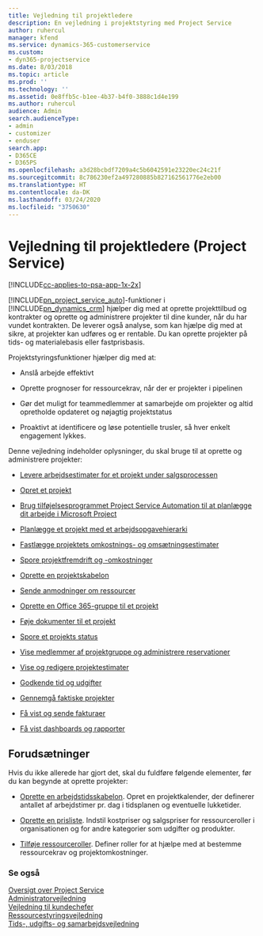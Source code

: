 ```yaml
---
title: Vejledning til projektledere
description: En vejledning i projektstyring med Project Service
author: ruhercul
manager: kfend
ms.service: dynamics-365-customerservice
ms.custom:
- dyn365-projectservice
ms.date: 8/03/2018
ms.topic: article
ms.prod: ''
ms.technology: ''
ms.assetid: 0e8ffb5c-b1ee-4b37-b4f0-3888c1d4e199
ms.author: ruhercul
audience: Admin
search.audienceType:
- admin
- customizer
- enduser
search.app:
- D365CE
- D365PS
ms.openlocfilehash: a3d28bcbdf7209a4c5b6042591e23220ec24c21f
ms.sourcegitcommit: 8c786230ef2a497280885b827162561776e2eb00
ms.translationtype: HT
ms.contentlocale: da-DK
ms.lasthandoff: 03/24/2020
ms.locfileid: "3750630"
---
```

# <a name="project-manager-guide-project-service"></a>Vejledning til projektledere (Project Service)

[!INCLUDE[cc-applies-to-psa-app-1x-2x](../includes/cc-applies-to-psa-app-1x-2x.md)]

[!INCLUDE[pn_project_service_auto](../includes/pn-project-service-auto.md)]-funktioner i [!INCLUDE[pn_dynamics_crm](../includes/pn-dynamics-crm.md)] hjælper dig med at oprette projekttilbud og kontrakter og oprette og administrere projekter til dine kunder, når du har vundet kontrakten. De leverer også analyse, som kan hjælpe dig med at sikre, at projekter kan udføres og er rentable. Du kan oprette projekter på tids- og materialebasis eller fastprisbasis.  
  
 Projektstyringsfunktioner hjælper dig med at:  
  
-   Anslå arbejde effektivt  
  
-   Oprette prognoser for ressourcekrav, når der er projekter i pipelinen  
  
-   Gør det muligt for teammedlemmer at samarbejde om projekter og altid opretholde opdateret og nøjagtig projektstatus  
  
-   Proaktivt at identificere og løse potentielle trusler, så hver enkelt engagement lykkes.  
  
Denne vejledning indeholder oplysninger, du skal bruge til at oprette og administrere projekter:  
  
-   [Levere arbejdsestimater for et projekt under salgsprocessen](../project-service/provide-estimates-project-during-sales-process.md)  
  
-   [Opret et projekt](../project-service/create-project.md)  
  
-   [Brug tilføjelsesprogrammet Project Service Automation til at planlægge dit arbejde i Microsoft Project](../project-service/add-plan-work-microsoft-project.md)  
  
-   [Planlægge et projekt med et arbejdsopgavehierarki](../project-service/schedule-project-work-breakdown-structure.md)  
  
-   [Fastlægge projektets omkostnings- og omsætningsestimater](../project-service/determine-project-cost-revenue-estimates.md)  
  
-   [Spore projektfremdrift og -omkostninger](../project-service/track-project-progress-cost.md)  
  
-   [Oprette en projektskabelon](../project-service/create-project-template.md)  
  
-   [Sende anmodninger om ressourcer](../project-service/submit-resource-requests.md)  
  
-   [Oprette en Office 365-gruppe til et projekt](../project-service/create-office-365-group-project.md)  
  
-   [Føje dokumenter til et projekt](../project-service/add-documents-project.md)  
  
-   [Spore et projekts status](../project-service/track-project-status.md)  
  
-   [Vise medlemmer af projektgruppe og administrere reservationer](../project-service/view-project-team-members-manage-bookings.md)  
  
-   [Vise og redigere projektestimater](../project-service/view-edit-project-estimates.md)  
  
-   [Godkende tid og udgifter](../project-service/approve-time-expenses.md)  
  
-   [Gennemgå faktiske projekter](../project-service/review-project-actuals.md)  
  
-   [Få vist og sende fakturaer](../project-service/view-send-invoices.md)  
  
-   [Få vist dashboards og rapporter](../project-service/view-dashboards-reports.md)  
  
## <a name="prerequisites"></a>Forudsætninger  
 Hvis du ikke allerede har gjort det, skal du fuldføre følgende elementer, før du kan begynde at oprette projekter:  
  
-   [Oprette en arbejdstidsskabelon](../project-service/create-work-hours-template.md). Opret en projektkalender, der definerer antallet af arbejdstimer pr. dag i tidsplanen og eventuelle lukketider.  
  
-   [Oprette en prisliste](../project-service/create-price-list.md). Indstil kostpriser og salgspriser for ressourceroller i organisationen og for andre kategorier som udgifter og produkter.  
  
-   [Tilføje ressourceroller](../project-service/add-resource-roles.md). Definer roller for at hjælpe med at bestemme ressourcekrav og projektomkostninger.  
  
### <a name="see-also"></a>Se også  
 [Oversigt over Project Service](../project-service/overview.md)   
 [Administratorvejledning](../project-service/admin-guide.md)   
 [Vejledning til kundechefer](../project-service/account-manager-guide.md)   
 [Ressourcestyringsvejledning](../project-service/resource-manager-guide.md)   
 [Tids-, udgifts- og samarbejdsvejledning](../project-service/time-expense-collaboration-guide.md)

